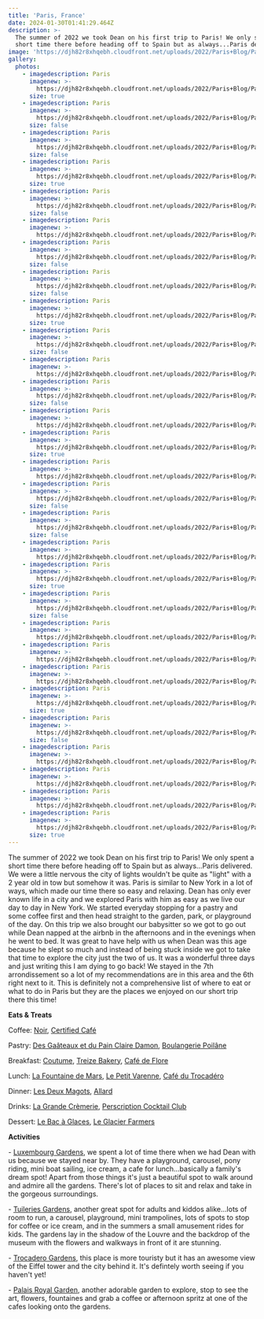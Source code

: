 ```yaml
---
title: 'Paris, France'
date: 2024-01-30T01:41:29.464Z
description: >-
  The summer of 2022 we took Dean on his first trip to Paris! We only spent a
  short time there before heading off to Spain but as always...Paris delivered.
image: 'https://djh82r8xhqebh.cloudfront.net/uploads/2022/Paris+Blog/ParisBlog-36.jpg'
gallery:
  photos:
    - imagedescription: Paris
      imagenew: >-
        https://djh82r8xhqebh.cloudfront.net/uploads/2022/Paris+Blog/ParisBlog-3.jpg
      size: true
    - imagedescription: Paris
      imagenew: >-
        https://djh82r8xhqebh.cloudfront.net/uploads/2022/Paris+Blog/ParisBlog-2.jpg
      size: false
    - imagedescription: Paris
      imagenew: >-
        https://djh82r8xhqebh.cloudfront.net/uploads/2022/Paris+Blog/ParisBlog-4.jpg
      size: false
    - imagedescription: Paris
      imagenew: >-
        https://djh82r8xhqebh.cloudfront.net/uploads/2022/Paris+Blog/ParisBlog-1.jpg
      size: true
    - imagedescription: Paris
      imagenew: >-
        https://djh82r8xhqebh.cloudfront.net/uploads/2022/Paris+Blog/ParisBlog-5.jpg
      size: false
    - imagedescription: Paris
      imagenew: >-
        https://djh82r8xhqebh.cloudfront.net/uploads/2022/Paris+Blog/ParisBlog-10.jpg
    - imagedescription: Paris
      imagenew: >-
        https://djh82r8xhqebh.cloudfront.net/uploads/2022/Paris+Blog/ParisBlog-8.jpg
      size: false
    - imagedescription: Paris
      imagenew: >-
        https://djh82r8xhqebh.cloudfront.net/uploads/2022/Paris+Blog/ParisBlog-7.jpg
      size: false
    - imagedescription: Paris
      imagenew: >-
        https://djh82r8xhqebh.cloudfront.net/uploads/2022/Paris+Blog/ParisBlog-9.jpg
      size: true
    - imagedescription: Paris
      imagenew: >-
        https://djh82r8xhqebh.cloudfront.net/uploads/2022/Paris+Blog/ParisBlog-11.jpg
      size: false
    - imagedescription: Paris
      imagenew: >-
        https://djh82r8xhqebh.cloudfront.net/uploads/2022/Paris+Blog/ParisBlog-13.jpg
    - imagedescription: Paris
      imagenew: >-
        https://djh82r8xhqebh.cloudfront.net/uploads/2022/Paris+Blog/ParisBlog-14.jpg
      size: false
    - imagedescription: Paris
      imagenew: >-
        https://djh82r8xhqebh.cloudfront.net/uploads/2022/Paris+Blog/ParisBlog-12.jpg
    - imagedescription: Paris
      imagenew: >-
        https://djh82r8xhqebh.cloudfront.net/uploads/2022/Paris+Blog/ParisBlog-16.jpg
      size: true
    - imagedescription: Paris
      imagenew: >-
        https://djh82r8xhqebh.cloudfront.net/uploads/2022/Paris+Blog/ParisBlog-17.jpg
    - imagedescription: Paris
      imagenew: >-
        https://djh82r8xhqebh.cloudfront.net/uploads/2022/Paris+Blog/ParisBlog-15.jpg
      size: false
    - imagedescription: Paris
      imagenew: >-
        https://djh82r8xhqebh.cloudfront.net/uploads/2022/Paris+Blog/ParisBlog-18.jpg
      size: false
    - imagedescription: Paris
      imagenew: >-
        https://djh82r8xhqebh.cloudfront.net/uploads/2022/Paris+Blog/ParisBlog-19.jpg
    - imagedescription: Paris
      imagenew: >-
        https://djh82r8xhqebh.cloudfront.net/uploads/2022/Paris+Blog/ParisBlog-20.jpg
      size: true
    - imagedescription: Paris
      imagenew: >-
        https://djh82r8xhqebh.cloudfront.net/uploads/2022/Paris+Blog/ParisBlog-21.jpg
      size: false
    - imagedescription: Paris
      imagenew: >-
        https://djh82r8xhqebh.cloudfront.net/uploads/2022/Paris+Blog/ParisBlog-24.jpg
    - imagedescription: Paris
      imagenew: >-
        https://djh82r8xhqebh.cloudfront.net/uploads/2022/Paris+Blog/ParisBlog-23.jpg
    - imagedescription: Paris
      imagenew: >-
        https://djh82r8xhqebh.cloudfront.net/uploads/2022/Paris+Blog/ParisBlog-22.jpg
    - imagedescription: Paris
      imagenew: >-
        https://djh82r8xhqebh.cloudfront.net/uploads/2022/Paris+Blog/ParisBlog-28.jpg
      size: true
    - imagedescription: Paris
      imagenew: >-
        https://djh82r8xhqebh.cloudfront.net/uploads/2022/Paris+Blog/ParisBlog-26.jpg
      size: false
    - imagedescription: Paris
      imagenew: >-
        https://djh82r8xhqebh.cloudfront.net/uploads/2022/Paris+Blog/ParisBlog-29.jpg
    - imagedescription: Paris
      imagenew: >-
        https://djh82r8xhqebh.cloudfront.net/uploads/2022/Paris+Blog/ParisBlog-27.jpg
    - imagedescription: Paris
      imagenew: >-
        https://djh82r8xhqebh.cloudfront.net/uploads/2022/Paris+Blog/ParisBlog-31.jpg
    - imagedescription: Paris
      imagenew: >-
        https://djh82r8xhqebh.cloudfront.net/uploads/2022/Paris+Blog/ParisBlog-34.jpg
      size: true
---
```

The summer of 2022 we took Dean on his first trip to Paris! We only spent a short time there before heading off to Spain but as always...Paris delivered. We were a little nervous the city of lights wouldn't be quite as "light" with a 2 year old in tow but somehow it was. Paris is similar to New York in a lot of ways, which made our time there so easy and relaxing. Dean has only ever known life in a city and we explored Paris with him as easy as we live our day to day in New York. We started everyday stopping for a pastry and some coffee first and then head straight to the garden, park, or playground of the day. On this trip we also brought our babysitter so we got to go out while Dean napped at the airbnb in the afternoons and in the evenings when he went to bed. It was great to have help with us when Dean was this age because he slept so much and instead of being stuck inside we got to take that time to explore the city just the two of us. It was a wonderful three days and just writing this I am dying to go back! We stayed in the 7th arrondissement so a lot of my recommendations are in this area and the 6th right next to it. This is definitely not a comprehensive list of where to eat or what to do in Paris but they are the places we enjoyed on our short trip there this time!

**Eats & Treats**

Coffee: [Noir](https://maps.app.goo.gl/4J3ps65Vj3Fc3sBY7), [Certified Café](https://maps.app.goo.gl/VUn6LvfiWs8UoaQA6)

Pastry: [Des Gaâteaux et du Pain Claire Damon](https://maps.app.goo.gl/BUk9y53YzzSm9k6o6), [Boulangerie Poilâne](https://maps.app.goo.gl/SCTWrgpVZbJKeLEd9)

Breakfast: [Coutume](https://maps.app.goo.gl/KSdMqZgeQV9FCkoLA), [Treize Bakery](https://maps.app.goo.gl/q8Hnj2KBmzw9htw18), [Café de Flore](https://maps.app.goo.gl/pY1e214QNZDW3hg46)

Lunch: [La Fountaine de Mars](https://maps.app.goo.gl/xFWss9wmZjVBDhp56), [Le Petit Varenne](https://maps.app.goo.gl/zur9A6skRwpXDBT39), [Café du Trocadéro](https://maps.app.goo.gl/Br9LoT8hv9FY9xPu6)

Dinner: [Les Deux Magots](https://maps.app.goo.gl/rKr8wxGuUGvtCBye8), [Allard](https://maps.app.goo.gl/haCpwbAGke3Dffp66)

Drinks: [La Grande Crèmerie](https://maps.app.goo.gl/w2UjYqiNMVunjsHX8), [Perscription Cocktail Club](https://maps.app.goo.gl/EWAbEhyebHHKCars5)

Dessert: [Le Bac à Glaces](https://maps.app.goo.gl/dx4K6rCnKkJWooGm7), [Le Glacier Farmers](https://maps.app.goo.gl/zFEPhnSZNhQJ5n3k8)

**Activities** 

\- [Luxembourg Gardens](https://maps.app.goo.gl/9x6BRUKptKbwfvAz8), we spent a lot of time there when we had Dean with us because we stayed near by. They have a playground, carousel, pony riding, mini boat sailing, ice cream, a cafe for lunch...basically a family's dream spot! Apart from those things it's just a beautiful spot to walk around and admire all the gardens. There's lot of places to sit and relax and take in the gorgeous surroundings. 

\- [Tuileries Gardens](https://maps.app.goo.gl/kVomiihDEGRwqdhd8), another great spot for adults and kiddos alike...lots of room to run, a carousel, playground, mini trampolines, lots of spots to stop for coffee or ice cream, and in the summers a small amusement rides for kids. The gardens lay in the shadow of the Louvre and the backdrop of the museum with the flowers and walkways in front of it are stunning. 

\- [Trocadero Gardens](https://maps.app.goo.gl/mzaDpXiJN53G1P8e9), this place is more touristy but it has an awesome view of the Eiffel tower and the city behind it. It's defintely worth seeing if you haven't yet!

\- [Palais Royal Garden](https://maps.app.goo.gl/zexvRkzu6hfUMTbR6), another adorable garden to explore, stop to see the art, flowers, fountaines and grab a coffee or afternoon spritz at one of the cafes looking onto the gardens.
